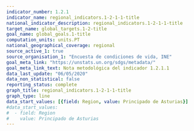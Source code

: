```yaml
---
indicator_number: 1.2.1
indicator_name: regional_indicators.1-2-1-1-title
national_indicator_description: regional_indicators.1-2-1-1-title
target_name: global_targets.1-2-title
goal_name: global_goals.1-title
computation_units: units.PT
national_geographical_coverage: regional
source_active_1: true
source_organisation_1: "Encuesta de condiciones de vida, INE"
goal_meta_link: "https://unstats.un.org/sdgs/metadata/"
goal_meta_link_text: Nota metodológica del indicador 1.2.1.1
data_last_update: "06/05/2020"
data_non_statistical: false
reporting_status: complete
graph_title: regional_indicators.1-2-1-1-title
graph_type: line
data_start_values: [{field: Region, value: Principado de Asturias}]
#data_start_values: 
#  - field: Region 
#    value: Principado de Asturias
---
```

